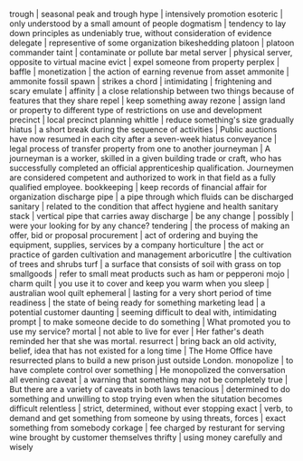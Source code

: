 trough | seasonal peak and trough
hype | intensively promotion
esoteric | only understood by a small amount of people
dogmatism | tendency to lay down principles as undeniably true, without consideration of evidence
delegate | representive of some organization
bikeshedding
platoon | platoon commander 
taint | contaminate or pollute
bar metal server | physical server, opposite to virtual macine
evict | expel someone from property
perplex | 
baffle | 
monetization | the action of earning revenue from asset
ammonite | ammonite fossil
spawn | 
strikes a chord | 
intimidating | frightening and scary
emulate | 
affinity | a close relationship between two things because of features that they share
repel | keep something away
rezone | assign land or property to different type of restrictions on use and development
precinct | local precinct planning
whittle | reduce something's size gradually
hiatus | a short break during the sequence of activities | Public auctions have now resumed in each city after a seven-week hiatus
conveyance | legal process of transfer property from one to another
journeyman | A journeyman is a worker, skilled in a given building trade or craft, who has successfully completed an official apprenticeship qualification. Journeymen are considered competent and authorized to work in that field as a fully qualified employee.
bookkeeping | keep records of financial affair for organization
discharge pipe | a pipe through which fluids can be discharged
sanitary | related to the condition that affect hygiene and health
sanitary stack | vertical pipe that carries away discharge |
be any change | possibly | were your looking for by any chance?
tendering | the process of making an offer, bid or proposal
procurement | act of ordering and buying the equipment, supplies, services by a company 
horticulture | the act or practice of garden cultivation and management
arboricutlre | the cultivation of trees and shrubs
turf | a surface that consists of soil with grass on top
smallgoods | refer to small meat products such as ham or pepperoni
mojo | charm
quilt | you use it to cover and keep you warm when you sleep | australian wool quilt
ephemeral | lasting for a very short period of time
readiness | the state of being ready for something
marketing lead | a potential customer
daunting | seeming difficult to deal with, intimidating
prompt | to make someone decide to do something | What promoted you to use my service?
mortal | not able to live for ever | Her father's death reminded her that she was mortal.
resurrect | bring back an old activity, belief, idea that has not existed for a long time | The Home Office have resurrected plans to build a new prison just outside London.
monopolize | to have complete control over something | He monopolized the conversation all evening
caveat | a warning that something may not be completely true | But there are a variety of caveats in both laws
tenacious | determined to do something and unwilling to stop trying even when the situtation becomes difficult
relentless | strict, determined, without ever stopping
exact | verb, to demand and get something from someone by using threats, forces | exact something from somebody
corkage | fee charged by resturant for serving wine brought by customer themselves
thrifty | using money carefully and wisely

